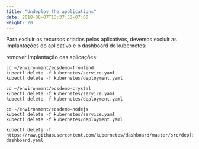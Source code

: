 ```yaml
---
title: "Undeploy the applications"
date: 2018-08-07T13:37:53-07:00
weight: 20
---
```


Para excluir os recursos criados pelos aplicativos, devemos excluir as implantações do aplicativo e o dashboard do kubernetes:

remover Implantação das aplicações:
```
cd ~/environment/ecsdemo-frontend
kubectl delete -f kubernetes/service.yaml
kubectl delete -f kubernetes/deployment.yaml

cd ~/environment/ecsdemo-crystal
kubectl delete -f kubernetes/service.yaml
kubectl delete -f kubernetes/deployment.yaml

cd ~/environment/ecsdemo-nodejs
kubectl delete -f kubernetes/service.yaml
kubectl delete -f kubernetes/deployment.yaml

kubectl delete -f https://raw.githubusercontent.com/kubernetes/dashboard/master/src/deploy/recommended/kubernetes-dashboard.yaml

```
